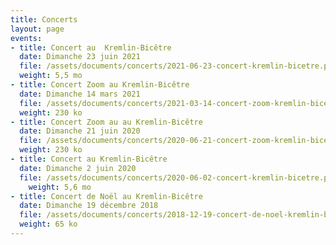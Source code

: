 ```yaml
---
title: Concerts
layout: page
events:
- title: Concert au  Kremlin-Bicêtre
  date: Dimanche 23 juin 2021
  file: /assets/documents/concerts/2021-06-23-concert-kremlin-bicetre.pdf
  weight: 5,5 mo
- title: Concert Zoom au Kremlin-Bicêtre
  date: Dimanche 14 mars 2021
  file: /assets/documents/concerts/2021-03-14-concert-zoom-kremlin-bicetre.pdf
  weight: 230 ko
- title: Concert Zoom au au Kremlin-Bicêtre
  date: Dimanche 21 juin 2020
  file: /assets/documents/concerts/2020-06-21-concert-zoom-kremlin-bicetre.pdf
  weight: 230 ko
- title: Concert au Kremlin-Bicêtre
  date: Dimanche 2 juin 2020
  file: /assets/documents/concerts/2020-06-02-concert-kremlin-bicetre.pdf
    weight: 5,6 mo
- title: Concert de Noël au Kremlin-Bicêtre
  date: Dimanche 19 décembre 2018
  file: /assets/documents/concerts/2018-12-19-concert-de-noel-kremlin-bicetre.pdf
  weight: 65 ko
---
```

